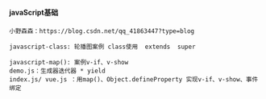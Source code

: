 #### javaScript基础
```
小野森森：https://blog.csdn.net/qq_41863447?type=blog
```

```
javascript-class: 轮播图案例 class使用  extends  super
```
```
javascript-map(): 案例v-if、v-show
demo.js：生成器迭代器 * yield
index.js/ vue.js ：用map()、Object.defineProperty 实现v-if、v-show、事件绑定
```











